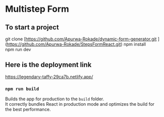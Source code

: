 # Multistep Form

## To start a project
git clone [https://github.com/Apurwa-Rokade/dynamic-form-generator.git \](https://github.com/Apurwa-Rokade/StepsFormReact.git)
npm install \
npm run dev

## Here is the deployment link 
https://legendary-taffy-29ca7b.netlify.app/


### `npm run build`

Builds the app for production to the `build` folder.\
It correctly bundles React in production mode and optimizes the build for the best performance.
